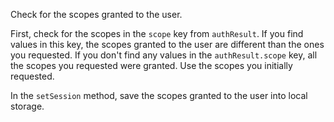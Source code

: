 Check for the scopes granted to the user. 

First, check for the scopes in the `scope` key from `authResult`.
If you find values in this key, the scopes granted to the user are different than the ones you requested. 
If you don't find any values in the `authResult.scope` key, all the scopes you requested were granted. Use the scopes you initially requested.

In the `setSession` method, save the scopes granted to the user into local storage. 
